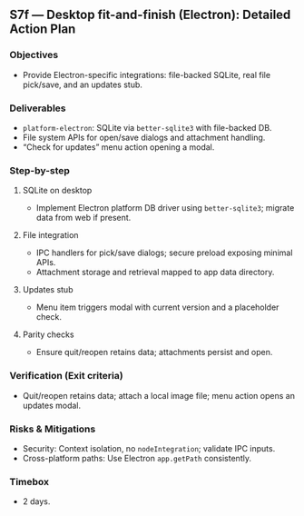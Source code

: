 ## S7f — Desktop fit-and-finish (Electron): Detailed Action Plan

### Objectives
- Provide Electron-specific integrations: file-backed SQLite, real file pick/save, and an updates stub.

### Deliverables
- `platform-electron`: SQLite via `better-sqlite3` with file-backed DB.
- File system APIs for open/save dialogs and attachment handling.
- “Check for updates” menu action opening a modal.

### Step-by-step
1) SQLite on desktop
   - Implement Electron platform DB driver using `better-sqlite3`; migrate data from web if present.

2) File integration
   - IPC handlers for pick/save dialogs; secure preload exposing minimal APIs.
   - Attachment storage and retrieval mapped to app data directory.

3) Updates stub
   - Menu item triggers modal with current version and a placeholder check.

4) Parity checks
   - Ensure quit/reopen retains data; attachments persist and open.

### Verification (Exit criteria)
- Quit/reopen retains data; attach a local image file; menu action opens an updates modal.

### Risks & Mitigations
- Security: Context isolation, no `nodeIntegration`; validate IPC inputs.
- Cross-platform paths: Use Electron `app.getPath` consistently.

### Timebox
- 2 days.



